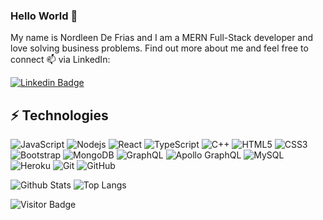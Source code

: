 ### Hello World 👋

My name is Nordleen De Frias and I am a MERN Full-Stack developer and love solving business problems. Find out more about me and feel free to connect 📫 via LinkedIn:

[![Linkedin Badge](https://img.shields.io/badge/-nordleendefrias-blue?style=flat-square&logo=Linkedin&logoColor=white&link=https://www.linkedin.com/in/nordleendefrias/)](https://www.linkedin.com/in/nordleendefrias/)


## ⚡ Technologies

![JavaScript](https://img.shields.io/badge/-JavaScript-black?style=flat-square&logo=javascript)
![Nodejs](https://img.shields.io/badge/-Nodejs-black?style=flat-square&logo=Node.js)
![React](https://img.shields.io/badge/-React-black?style=flat-square&logo=react)
![TypeScript](https://img.shields.io/badge/-TypeScript-007ACC?style=flat-square&logo=typescript)
![C++](https://img.shields.io/badge/-C++-00599C?style=flat-square&logo=c)
![HTML5](https://img.shields.io/badge/-HTML5-E34F26?style=flat-square&logo=html5&logoColor=white)
![CSS3](https://img.shields.io/badge/-CSS3-1572B6?style=flat-square&logo=css3)
![Bootstrap](https://img.shields.io/badge/-Bootstrap-563D7C?style=flat-square&logo=bootstrap)
![MongoDB](https://img.shields.io/badge/-MongoDB-black?style=flat-square&logo=mongodb)
![GraphQL](https://img.shields.io/badge/-GraphQL-E10098?style=flat-square&logo=graphql)
![Apollo GraphQL](https://img.shields.io/badge/-Apollo%20GraphQL-311C87?style=flat-square&logo=apollo-graphql)
![MySQL](https://img.shields.io/badge/-MySQL-black?style=flat-square&logo=mysql)
![Heroku](https://img.shields.io/badge/-Heroku-430098?style=flat-square&logo=heroku)
![Git](https://img.shields.io/badge/-Git-black?style=flat-square&logo=git)
![GitHub](https://img.shields.io/badge/-GitHub-181717?style=flat-square&logo=github)

![Github Stats](https://github-readme-stats.vercel.app/api?username=NDF-WEB-DEV&count_private=true&show_icons=true&include_all_commits=true)
![Top Langs](https://github-readme-stats.vercel.app/api/top-langs/?username=NDF-WEB-DEV&hide=TeX&layout=compact)

![Visitor Badge](https://visitor-badge.laobi.icu/badge?page_id=NDF-WEB-DEV.NDF-WEB-DEV)
